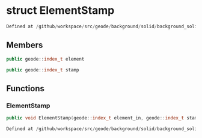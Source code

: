 # struct ElementStamp

```cpp
Defined at /github/workspace/src/geode/background/solid/background_solid_optimizer.cpp#795
```

## Members

```cpp
public geode::index_t element

```

```cpp
public geode::index_t stamp

```



## Functions

### ElementStamp

```cpp
public void ElementStamp(geode::index_t element_in, geode::index_t stamp_in)
```

```cpp
Defined at /github/workspace/src/geode/background/solid/background_solid_optimizer.cpp#797
```



